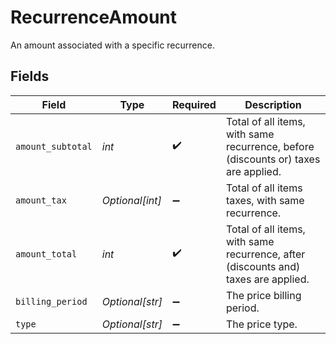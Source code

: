 # RecurrenceAmount

An amount associated with a specific recurrence.


## Fields

| Field                                                                              | Type                                                                               | Required                                                                           | Description                                                                        |
| ---------------------------------------------------------------------------------- | ---------------------------------------------------------------------------------- | ---------------------------------------------------------------------------------- | ---------------------------------------------------------------------------------- |
| `amount_subtotal`                                                                  | *int*                                                                              | :heavy_check_mark:                                                                 | Total of all items, with same recurrence, before (discounts or) taxes are applied. |
| `amount_tax`                                                                       | *Optional[int]*                                                                    | :heavy_minus_sign:                                                                 | Total of all items taxes, with same recurrence.                                    |
| `amount_total`                                                                     | *int*                                                                              | :heavy_check_mark:                                                                 | Total of all items, with same recurrence, after (discounts and) taxes are applied. |
| `billing_period`                                                                   | *Optional[str]*                                                                    | :heavy_minus_sign:                                                                 | The price billing period.                                                          |
| `type`                                                                             | *Optional[str]*                                                                    | :heavy_minus_sign:                                                                 | The price type.                                                                    |